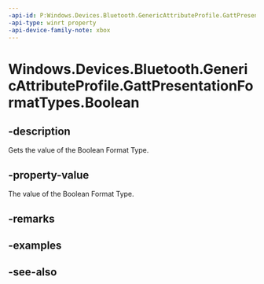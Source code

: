 ```yaml
---
-api-id: P:Windows.Devices.Bluetooth.GenericAttributeProfile.GattPresentationFormatTypes.Boolean
-api-type: winrt property
-api-device-family-note: xbox
---
```


<!-- Property syntax
public byte Boolean { get; }
-->

# Windows.Devices.Bluetooth.GenericAttributeProfile.GattPresentationFormatTypes.Boolean

## -description
Gets the value of the Boolean Format Type.

## -property-value
The value of the Boolean Format Type.

## -remarks

## -examples

## -see-also
